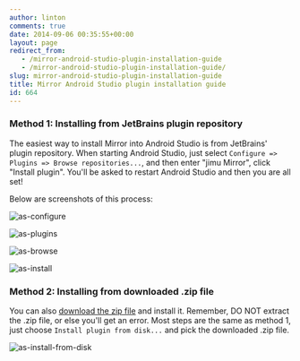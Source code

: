 ```yaml
---
author: linton
comments: true
date: 2014-09-06 00:35:55+00:00
layout: page
redirect_from: 
   - /mirror-android-studio-plugin-installation-guide
   - /mirror-android-studio-plugin-installation-guide/
slug: mirror-android-studio-plugin-installation-guide
title: Mirror Android Studio plugin installation guide
id: 664
---
```


### Method 1: Installing from JetBrains plugin repository





The easiest way to install Mirror into Android Studio is from JetBrains' plugin repository. When starting Android Studio, just select `Configure => Plugins => Browse repositories...`, and then enter "jimu Mirror", click "Install plugin". You'll be asked to restart Android Studio and then you are all set!





Below are screenshots of this process:





![as-configure]({{site.baseurl}}/wp-content/uploads/2014/09/as-configure.png)





![as-plugins]({{site.baseurl}}/wp-content/uploads/2014/09/as-plugins.png)





![as-browse]({{site.baseurl}}/wp-content/uploads/2014/09/as-browse.png)





![as-install]({{site.baseurl}}/wp-content/uploads/2014/09/as-install.png)









### Method 2: Installing from downloaded .zip file









You can also [download the zip file]({{site.baseurl}}/mirror-downloads/) and install it. Remember, DO NOT extract the .zip file, or else you'll get an error. Most steps are the same as method 1, just choose `Install plugin from disk...` and pick the downloaded .zip file.





![as-install-from-disk]({{site.baseurl}}/wp-content/uploads/2014/09/as-install-from-disk.png)



